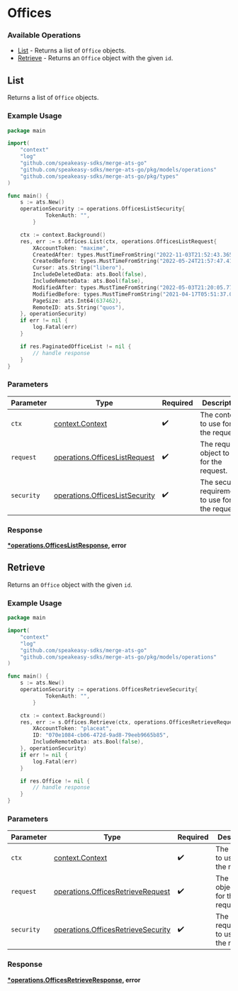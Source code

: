 # Offices

### Available Operations

* [List](#list) - Returns a list of `Office` objects.
* [Retrieve](#retrieve) - Returns an `Office` object with the given `id`.

## List

Returns a list of `Office` objects.

### Example Usage

```go
package main

import(
	"context"
	"log"
	"github.com/speakeasy-sdks/merge-ats-go"
	"github.com/speakeasy-sdks/merge-ats-go/pkg/models/operations"
	"github.com/speakeasy-sdks/merge-ats-go/pkg/types"
)

func main() {
    s := ats.New()
    operationSecurity := operations.OfficesListSecurity{
            TokenAuth: "",
        }

    ctx := context.Background()
    res, err := s.Offices.List(ctx, operations.OfficesListRequest{
        XAccountToken: "maxime",
        CreatedAfter: types.MustTimeFromString("2022-11-03T21:52:43.365Z"),
        CreatedBefore: types.MustTimeFromString("2022-05-24T21:57:47.411Z"),
        Cursor: ats.String("libero"),
        IncludeDeletedData: ats.Bool(false),
        IncludeRemoteData: ats.Bool(false),
        ModifiedAfter: types.MustTimeFromString("2022-05-03T21:20:05.777Z"),
        ModifiedBefore: types.MustTimeFromString("2021-04-17T05:51:37.071Z"),
        PageSize: ats.Int64(637462),
        RemoteID: ats.String("quos"),
    }, operationSecurity)
    if err != nil {
        log.Fatal(err)
    }

    if res.PaginatedOfficeList != nil {
        // handle response
    }
}
```

### Parameters

| Parameter                                                                        | Type                                                                             | Required                                                                         | Description                                                                      |
| -------------------------------------------------------------------------------- | -------------------------------------------------------------------------------- | -------------------------------------------------------------------------------- | -------------------------------------------------------------------------------- |
| `ctx`                                                                            | [context.Context](https://pkg.go.dev/context#Context)                            | :heavy_check_mark:                                                               | The context to use for the request.                                              |
| `request`                                                                        | [operations.OfficesListRequest](../../models/operations/officeslistrequest.md)   | :heavy_check_mark:                                                               | The request object to use for the request.                                       |
| `security`                                                                       | [operations.OfficesListSecurity](../../models/operations/officeslistsecurity.md) | :heavy_check_mark:                                                               | The security requirements to use for the request.                                |


### Response

**[*operations.OfficesListResponse](../../models/operations/officeslistresponse.md), error**


## Retrieve

Returns an `Office` object with the given `id`.

### Example Usage

```go
package main

import(
	"context"
	"log"
	"github.com/speakeasy-sdks/merge-ats-go"
	"github.com/speakeasy-sdks/merge-ats-go/pkg/models/operations"
)

func main() {
    s := ats.New()
    operationSecurity := operations.OfficesRetrieveSecurity{
            TokenAuth: "",
        }

    ctx := context.Background()
    res, err := s.Offices.Retrieve(ctx, operations.OfficesRetrieveRequest{
        XAccountToken: "placeat",
        ID: "070e1084-cb06-472d-9ad8-79eeb9665b85",
        IncludeRemoteData: ats.Bool(false),
    }, operationSecurity)
    if err != nil {
        log.Fatal(err)
    }

    if res.Office != nil {
        // handle response
    }
}
```

### Parameters

| Parameter                                                                                | Type                                                                                     | Required                                                                                 | Description                                                                              |
| ---------------------------------------------------------------------------------------- | ---------------------------------------------------------------------------------------- | ---------------------------------------------------------------------------------------- | ---------------------------------------------------------------------------------------- |
| `ctx`                                                                                    | [context.Context](https://pkg.go.dev/context#Context)                                    | :heavy_check_mark:                                                                       | The context to use for the request.                                                      |
| `request`                                                                                | [operations.OfficesRetrieveRequest](../../models/operations/officesretrieverequest.md)   | :heavy_check_mark:                                                                       | The request object to use for the request.                                               |
| `security`                                                                               | [operations.OfficesRetrieveSecurity](../../models/operations/officesretrievesecurity.md) | :heavy_check_mark:                                                                       | The security requirements to use for the request.                                        |


### Response

**[*operations.OfficesRetrieveResponse](../../models/operations/officesretrieveresponse.md), error**

